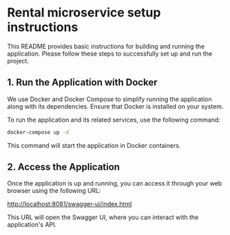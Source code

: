 # Rental microservice setup instructions

This README provides basic instructions for building and running the application. Please follow these steps to successfully set up and run the project.

## 1. Run the Application with Docker

We use Docker and Docker Compose to simplify running the application along with its dependencies. Ensure that Docker is installed on your system.

To run the application and its related services, use the following command:

```bash
docker-compose up -d
```

This command will start the application in Docker containers.

## 2. Access the Application

Once the application is up and running, you can access it through your web browser using the following URL:

[http://localhost:8081/swagger-ui/index.html](http://localhost:8081/swagger-ui/index.html)

This URL will open the Swagger UI, where you can interact with the application's API.